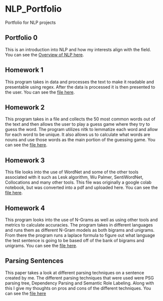 # NLP_Portfolio
Portfolio for NLP projects

## Portfolio 0

This is an introduction into NLP and how my interests align with the field. You can see the [Overview of NLP here](Overview_of_NLP.pdf).

## Homework 1

This program takes in data and processes the text to make it readable and presentable using regex. After the data is processed it is then presented to the user. You can see the [file here](Homework1).

## Homework 2

This program takes in a file and collects the 50 most common words out of the text and then allows the user to play a guess game where they try to guess the word. The program utilizes nltk to lemmatize each word and allow for each word to be unique. It also allows us to calculate what words are nouns and use those words as the main portion of the guessing game. You can see the [file here](Homework2).

## Homework 3

This file looks into the use of WordNet and some of the other tools associated with it such as Lesk algorithm, Wu Palmer, SentiWordNet, Collocations and many other tools. This file was originally a google colab notebook, but was converted into a pdf and uploaded here. You can see the [file here](Homework3_Dxt180017ipynb.pdf).

## Homework 4

This program looks into the use of N-Grams as well as using other tools and metrics to calculate accuracies. The program takes in different languages and 
runs them as different N-Gram models as both bigrams and unigrams. From there the program runs a laplace formula to figure out what language the test sentence is going to be based off of the bank of bigrams and unigrams. You can see the [file here](Homework4).

## Parsing Sentences

This paper takes a look at different parsing techniques on a sentence created by me. The different parsing techniques that were used were PSG parsing tree, Dependency Parsing and Semantic Role Labeling. Along with this I give my thoughts on pros and cons of the different techniques. You can see the [file here](Parsing-Sentences.pdf)
